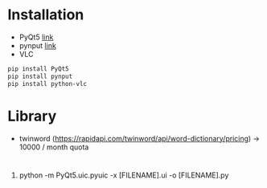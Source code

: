 # Installation

- PyQt5 [link](https://www.riverbankcomputing.com/static/Docs/PyQt5/)
- pynput [link](https://pynput.readthedocs.io/en/latest/index.html)
- VLC

```bash
pip install PyQt5
pip install pynput
pip install python-vlc
```

# Library
- twinword (https://rapidapi.com/twinword/api/word-dictionary/pricing)
-> 10000 / month quota

# 
1. python -m PyQt5.uic.pyuic -x [FILENAME].ui -o [FILENAME].py